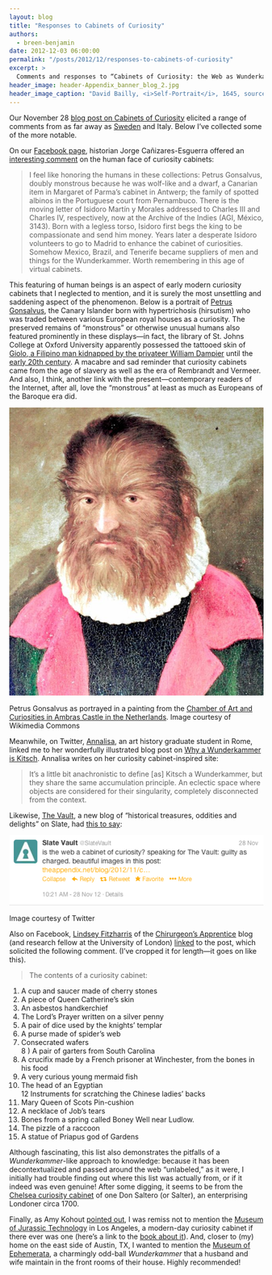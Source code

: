 ```yaml
---
layout: blog
title: "Responses to Cabinets of Curiosity"
authors:
  - breen-benjamin
date: 2012-12-03 06:00:00
permalink: "/posts/2012/12/responses-to-cabinets-of-curiosity"
excerpt: >
  Comments and responses to “Cabinets of Curiosity: the Web as Wunderkammer.”
header_image: header-Appendix_banner_blog_2.jpg
header_image_caption: "David Bailly, <i>Self-Portrait</i>, 1645, sourced from the Rocaille blog."
---
```

Our November 28 [blog post on Cabinets of Curiosity](https://theappendix.net/blog/2012/11/cabinets-of-curiosity:-the-web-as-wunderkammer) elicited a range of comments from as far away as [Sweden](http://mymarkup.se/2012/12/02/stuffing/) and Italy. Below I’ve collected some of the more notable.

On our [Facebook page](https://www.facebook.com/TheAppendix), historian Jorge Cañizares-Esguerra offered an [interesting comment](https://www.facebook.com/TheAppendix/posts/142421972571494?comment_id=308966&offset=0&total_comments=4) on the human face of curiosity cabinets: 

>I feel like honoring the humans in these collections: Petrus Gonsalvus, doubly monstrous because he was wolf-like and a dwarf, a Canarian item in Margaret of Parma’s cabinet in Antwerp; the family of spotted albinos in the Portuguese court from Pernambuco. There is the moving letter of Isidoro Martín y Morales addressed to Charles III and Charles IV, respectively, now at the Archive of the Indies (AGI, México, 3143). Born with a legless torso, Isidoro first begs the king to be compassionate and send him money. Years later a desperate Isidoro volunteers to go to Madrid to enhance the cabinet of curiosities. Somehow Mexico, Brazil, and Tenerife became suppliers of men and things for the Wunderkammer. Worth remembering in this age of virtual cabinets.

This featuring of human beings is an aspect of early modern curiosity cabinets that I neglected to mention, and it is surely the most unsettling and saddening aspect of the phenomenon. Below is a portrait of [Petrus Gonsalvus](http://en.wikipedia.org/wiki/Petrus_Gonsalvus), the Canary Islander born with hypertrichosis (hirsutism) who was traded between various European royal houses as a curiosity. The preserved remains of “monstrous” or otherwise unusual humans also featured prominently in these displays—in fact, the library of St. Johns College at Oxford University apparently possessed the tattooed skin of [Giolo, a Filipino man kidnapped by the privateer William Dampier](http://resobscura.blogspot.com/2010/06/giolo-painted-prince.html) until the [early 20th century](http://books.google.com/books?id=hlJ3fnzdHVIC&pg=PA122&lpg=PA122&dq=skin+of+%22painted+prince%22+oxford&source=bl&ots=5W2Ag_bYng&sig=45iJp_CYFAQbvgdtnKW2c81EoPg&hl=en&sa=X&ei=89m8UMy8Guj62AWBooCABQ&ved=0CC4Q6AEwAA#v=onepage&q=skin%20of%20%22painted%20prince%22%20oxford&f=false). A macabre and sad reminder that curiosity cabinets came from the age of slavery as well as the era of Rembrandt and Vermeer. And also, I think, another link with the present—contemporary readers of the Internet, after all, love the “monstrous” at least as much as Europeans of the Baroque era did.

<div class="inline-image">
  <a class="fancybox" href="/images/blog/2012/12/appendix_petrus_gonsalvus_copy-large.jpg">
    <img src="/images/blog/2012/12/appendix_petrus_gonsalvus_copy-medium.jpg" width="640" alt="FBI memo" />
  </a>
  <p class="caption">
    Petrus Gonsalvus as portrayed in a painting from the <a href="http://en.wikipedia.org/wiki/Chamber_of_Art_and_Curiosities,_Ambras_Castle#Petrus_Gonsalvus">Chamber of Art and Curiosities in Ambras Castle in the Netherlands</a>.
    <span class="credit">
      Image courtesy of Wikimedia Commons
    </span>
  </p>
</div>

Meanwhile, on Twitter, [Annalisa](https://twitter.com/LisaRocaille), an art history graduate student in Rome, linked me to her wonderfully illustrated blog post on [Why a Wunderkammer is Kitsch](http://www.rocaille.it/why-a-wunderkammer-is-kitsch). Annalisa writes on her curiosity cabinet-inspired site:

>It’s a little bit anachronistic to define [as] Kitsch a Wunderkammer, but they share the same accumulation principle. An eclectic space where objects are considered for their singularity, completely disconnected from the context.

Likewise, [The Vault](http://www.slate.com/blogs/the_vault.html), a new blog of “historical treasures, oddities and delights” on Slate, had [this to say](https://twitter.com/SlateVault):

<div class="inline-image">
  <a class="fancybox" href="/images/blog/2012/12/Screen_Shot_2012-12-03_at_8.40.43_AM-large.png">
    <img src="/images/blog/2012/12/Screen_Shot_2012-12-03_at_8.40.43_AM-medium.png" width="640" alt="Slate" />
  </a>
  <p class="caption">
    <span class="credit">
      Image courtesy of Twitter
    </span>
  </p>
</div>

Also on Facebook, [Lindsey Fitzharris](http://about.me/Lindsey.Fitzharris) of the [Chirurgeon’s Apprentice](http://thechirurgeonsapprentice.com/) blog (and research fellow at the University of London) [linked](https://www.facebook.com/photo.php?fbid=493759897330936&set=a.176574612382801.40579.175785682461694&type=1&comment_id=1504320&offset=0&total_comments=2) to the post, which solicited the following comment. (I’ve cropped it for length—it goes on like this).

>The contents of a curiosity cabinet:<br>
1) A cup and saucer made of cherry stones<br>
2) A piece of Queen Catherine’s skin<br>
3) An asbestos handkerchief<br>
4) The Lord’s Prayer written on a silver penny<br>
5) A pair of dice used by the knights’ templar<br>
6) A purse made of spider’s web<br>
7) Consecrated wafers<br>
8 ) A pair of garters from South Carolina<br>
9) A crucifix made by a French prisoner at Winchester, from the bones in his food<br>
10) A very curious young mermaid fish<br>
11) The head of an Egyptian<br>
12 Instruments for scratching the Chinese ladies’ backs<br>
13) Mary Queen of Scots Pin-cushion<br>
14) A necklace of Job’s tears<br>
15) Bones from a spring called Boney Well near Ludlow.<br>
16) The pizzle of a raccoon<br>
17) A statue of Priapus god of Gardens<br>

Although fascinating, this list also demonstrates the pitfalls of a _Wunderkammer_-like approach to knowledge: because it has been decontextualized and passed around the web “unlabeled,” as it were, I initially had trouble finding out where this list was actually from, or if it indeed was even genuine! After some digging, it seems to be from the [Chelsea curiosity cabinet](http://books.google.com/books?id=4uFHAAAAIAAJ&pg=PA95&lpg=PA95&dq=%22A+very+curious+young+mermaid+fish%22&source=bl&ots=0cLwsE6n5C&sig=wyf1ZbrdRMCJR5pNHp_b14kHoLs&hl=en&sa=X&ei=j928ULa7HIXE2gXE5ICYAQ&ved=0CDEQ6AEwAA#v=onepage&q=%22A%20very%20curious%20young%20mermaid%20fish%22&f=false) of one Don Saltero (or Salter), an enterprising Londoner circa 1700. 

Finally, as Amy Kohout [pointed out](https://twitter.com/amykohout/status/274174864049446912), I was remiss not to mention the [Museum of Jurassic Technology](http://mjt.org/) in Los Angeles, a modern-day curiosity cabinet if there ever was one (here’s a link to the [book about it](http://www.amazon.com/Mr-Wilsons-Cabinet-Wonder-Technology/dp/0679764895)). And, closer to (my) home on the east side of Austin, TX, I wanted to mention the [Museum of Ephemerata](http://www.mnae.org/), a charmingly odd-ball _Wunderkammer_ that a husband and wife maintain in the front rooms of their house. Highly recommended!